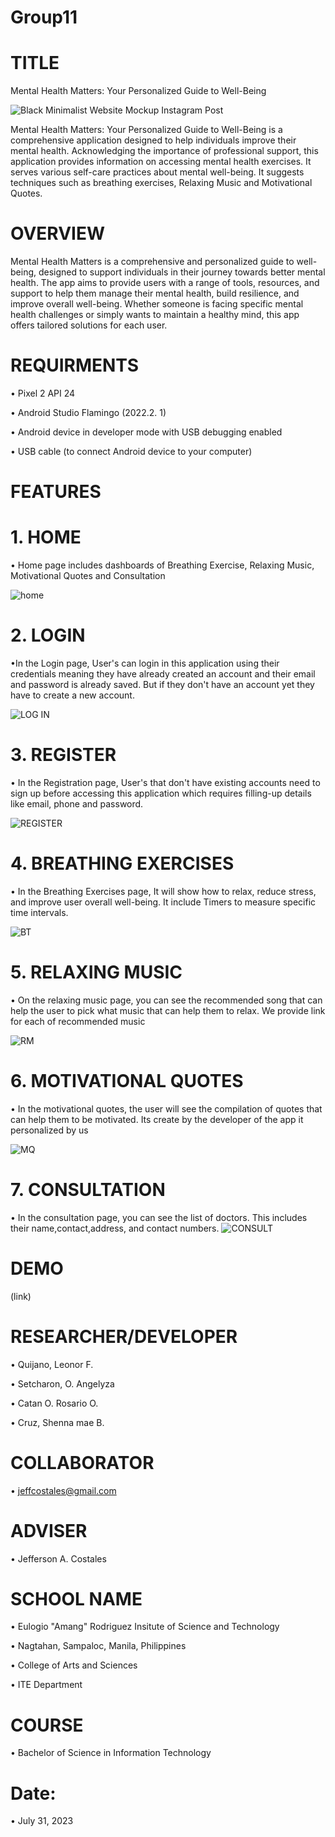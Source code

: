 # Group11
# TITLE

Mental Health Matters: Your Personalized Guide to Well-Being

![Black Minimalist Website Mockup Instagram Post](https://github.com/Lnrqjn07/Group11/assets/140863836/17c7ba61-e412-47a1-9553-0abed0558658)

Mental Health Matters: Your Personalized Guide to Well-Being is a comprehensive application designed to help individuals improve their mental health. 
Acknowledging the importance of professional support, this application provides information on accessing mental health exercises. It serves various self-care practices about mental well-being. It suggests techniques such as breathing exercises, Relaxing Music and Motivational Quotes.

# OVERVIEW

Mental Health Matters is a comprehensive and personalized guide to well-being, designed to support individuals in their journey towards better mental health. The app aims to provide users with a range of tools, resources, and support to help them manage their mental health, build resilience, and improve overall well-being. Whether someone is facing specific mental health challenges or simply wants to maintain a healthy mind, this app offers tailored solutions for each user.

# REQUIRMENTS

• Pixel 2 API 24

• Android Studio Flamingo (2022.2. 1)

• Android device in developer mode with USB debugging enabled

• USB cable (to connect Android device to your computer)

# FEATURES

# 1.  HOME

• Home page includes dashboards of Breathing Exercise, Relaxing Music, Motivational Quotes and Consultation

![home](https://github.com/Lnrqjn07/Group11/assets/140863836/7808b4d4-a534-4bcd-9547-b89aa35a6fa4)


# 2. LOGIN

•In the Login page, User's can login in this application using their credentials meaning they have already created an account and their email and password is already saved. But if they don't have an account yet they have to create a new account.

![LOG IN](https://github.com/Lnrqjn07/Group11/assets/140863836/614ef5c5-37eb-40d5-9224-9aa5f96cbddd)

# 3. REGISTER

• In the Registration page, User's that don't have existing accounts need to sign up before accessing this application which requires filling-up details like email, phone and password.

![REGISTER](https://github.com/Lnrqjn07/Group11/assets/140863836/bb46da15-ec3b-497d-8fdb-66a9be080b4a)


# 4. BREATHING EXERCISES
   
• In the Breathing Exercises page, It will show how to relax, reduce stress, and improve user overall well-being.
It include Timers to measure specific time intervals.

![BT](https://github.com/Lnrqjn07/Group11/assets/140863836/698b21db-c0e1-469f-99f9-c5244c0a86a6)

# 5. RELAXING MUSIC

• On the relaxing music page, you can see the recommended song that can help the user to pick what music that can help them to relax. We provide link for each of recommended music

![RM](https://github.com/Lnrqjn07/Group11/assets/140863836/1325e229-0f8e-45f8-9d87-ac6d856baa7e)

# 6. MOTIVATIONAL QUOTES

• In the motivational quotes, the user will see the compilation of quotes that can help them to be motivated. Its create by the developer of the app it personalized by us

![MQ](https://github.com/Lnrqjn07/Group11/assets/140863836/45911b3b-86f1-4796-8525-ddfc4d8ec9fe)

# 7. CONSULTATION

• In the consultation page, you can see the list of doctors. This includes their name,contact,address, and contact numbers.
![CONSULT](https://github.com/Lnrqjn07/Group11/assets/140863836/8970fdf6-5a79-4161-b231-25a336b64efc)

# DEMO
(link)

# RESEARCHER/DEVELOPER

• Quijano, Leonor F.

• Setcharon, O. Angelyza

• Catan O. Rosario O.

• Cruz, Shenna mae B. 


# COLLABORATOR

• jeffcostales@gmail.com


# ADVISER

• Jefferson A. Costales

# SCHOOL NAME

• Eulogio "Amang" Rodriguez Insitute of Science and Technology

• Nagtahan, Sampaloc, Manila, Philippines

• College of Arts and Sciences

• ITE Department

# COURSE

• Bachelor of Science in Information Technology

# Date:

• July 31, 2023


